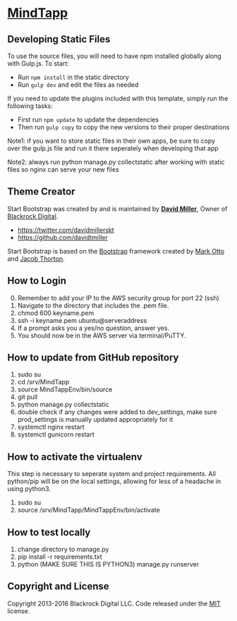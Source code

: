 # [MindTapp](http://mindtapp.com/)

## Developing Static Files

To use the source files, you will need to have npm installed globally along with Gulp.js. To start:
* Run `npm install` in the static directory
* Run `gulp dev` and edit the files as needed

If you need to update the plugins included with this template, simply run the following tasks:
* First run `npm update` to update the dependencies
* Then run `gulp copy` to copy the new versions to their proper destinations

Note1: if you want to store static files in their own apps, be sure to copy over the gulp.js file and run it there seperately when developing that app

Note2: always run python manage.py collectstatic after working with static files so nginx can serve your new files

## Theme Creator

Start Bootstrap was created by and is maintained by **[David Miller](http://davidmiller.io/)**, Owner of [Blackrock Digital](http://blackrockdigital.io/).

* https://twitter.com/davidmillerskt
* https://github.com/davidtmiller

Start Bootstrap is based on the [Bootstrap](http://getbootstrap.com/) framework created by [Mark Otto](https://twitter.com/mdo) and [Jacob Thorton](https://twitter.com/fat).

## How to Login

0. Remember to add your IP to the AWS security group for port 22 (ssh)
1. Navigate to the directory that includes the .pem file.
2. chmod 600 keyname.pem  
3. ssh -i keyname.pem ubuntu@serveraddress
4. If a prompt asks you a yes/no question, answer yes.  
5. You should now be in the AWS server via terminal/PuTTY.

## How to update from GitHub repository

1. sudo su
2. cd /srv/MindTapp
3. source MindTappEnv/bin/source
4. git pull
5. python manage.py collectstatic
6. double check if any changes were added to dev_settings, make sure prod_settings is manually updated appropriately for it
7. systemctl nginx restart
8. systemctl gunicorn restart

## How to activate the virtualenv

This step is necessary to seperate system and project requirements. All python/pip will be on the local settings, allowing for less of a headache in using python3.
1. sudo su
2. source /srv/MindTapp/MindTappEnv/bin/activate

## How to test locally

1. change directory to manage.py
2. pip install -r requirements.txt
3. python (MAKE SURE THIS IS PYTHON3) manage.py runserver

## Copyright and License

Copyright 2013-2016 Blackrock Digital LLC. Code released under the [MIT](https://github.com/BlackrockDigital/startbootstrap-agency/blob/gh-pages/LICENSE) license.
